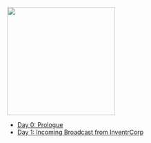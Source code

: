 <img src="https://raw.githubusercontent.com/andrewrobles/Drew/trunk/WebDrew/src/drew.jpg" height="250">

- [Day 0: Prologue](./Space/day0.md)
- [Day 1: Incoming Broadcast from InventrCorp](./Space/day1.md)
